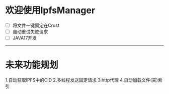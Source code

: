 # 欢迎使用IpfsManager

* [ ] 将文件一键固定在Crust
* [ ] 自动重试失败请求
* [ ] JAVA17开发
---
# 未来功能规划
1.自动获取IPFS中的CID
2.多线程发送固定请求
3.http代理
4.自动加载文件(夹)索引
